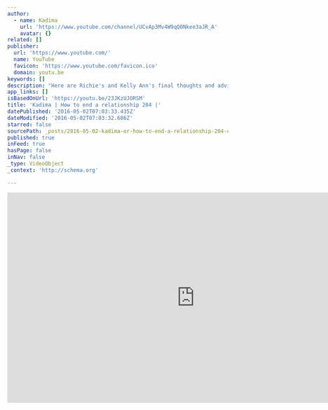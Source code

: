 ```yaml
---
author:
  - name: Kadima
    url: 'https://www.youtube.com/channel/UCvAp3Mv4W9qQ0Nkee3aJR_A'
    avatar: {}
related: []
publisher:
  url: 'https://www.youtube.com/'
  name: YouTube
  favicon: 'https://www.youtube.com/favicon.ico'
  domain: youtu.be
keywords: []
description: "Here are Richie's and Kelly Ann's final thoughts and advice on how to end a relationship."
app_links: []
isBasedOnUrl: 'https://youtu.be/23JKzUJORSM'
title: 'Kadima | How to end a relationship 204 |'
datePublished: '2016-05-02T07:03:33.435Z'
dateModified: '2016-05-02T07:03:32.686Z'
starred: false
sourcePath: _posts/2016-05-02-kadima-or-how-to-end-a-relationship-204-or.md
published: true
inFeed: true
hasPage: false
inNav: false
_type: VideoObject
_context: 'http://schema.org'

---
```

<iframe src="https://cdn.embedly.com/widgets/media.html?src=https%3A%2F%2Fwww.youtube.com%2Fembed%2F23JKzUJORSM%3Ffeature%3Doembed&amp;url=https%3A%2F%2Fwww.youtube.com%2Fwatch%3Fv%3D23JKzUJORSM%26feature%3Dyoutu.be&amp;image=https%3A%2F%2Fi.ytimg.com%2Fvi%2F23JKzUJORSM%2Fhqdefault.jpg&amp;key=b7d04c9b404c499eba89ee7072e1c4f7&amp;type=text%2Fhtml&amp;schema=youtube" width="854" height="480" scrolling="no" frameborder="0" allowfullscreen="" style=""></iframe>